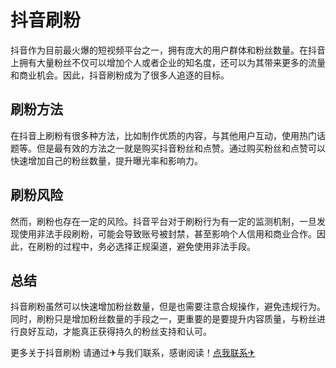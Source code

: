 # 抖音刷粉

抖音作为目前最火爆的短视频平台之一，拥有庞大的用户群体和粉丝数量。在抖音上拥有大量粉丝不仅可以增加个人或者企业的知名度，还可以为其带来更多的流量和商业机会。因此，抖音刷粉成为了很多人追逐的目标。

## 刷粉方法

在抖音上刷粉有很多种方法，比如制作优质的内容，与其他用户互动，使用热门话题等。但是最有效的方法之一就是购买抖音粉丝和点赞。通过购买粉丝和点赞可以快速增加自己的粉丝数量，提升曝光率和影响力。

## 刷粉风险

然而，刷粉也存在一定的风险。抖音平台对于刷粉行为有一定的监测机制，一旦发现使用非法手段刷粉，可能会导致账号被封禁，甚至影响个人信用和商业合作。因此，在刷粉的过程中，务必选择正规渠道，避免使用非法手段。

## 总结

抖音刷粉虽然可以快速增加粉丝数量，但是也需要注意合规操作，避免违规行为。同时，刷粉只是增加粉丝数量的手段之一，更重要的是要提升内容质量，与粉丝进行良好互动，才能真正获得持久的粉丝支持和认可。

更多关于抖音刷粉 请通过✈与我们联系，感谢阅读！[点我联系✈](https://www.G208.com)